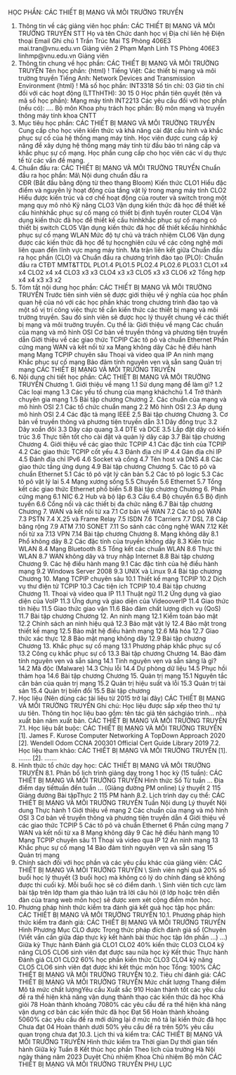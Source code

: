 HỌC PHẦN: CÁC THIẾT BỊ MẠNG VÀ MÔI TRƯỜNG TRUYỀN
1. Thông tin về các giảng viên học phần: CÁC THIẾT BỊ MẠNG VÀ MÔI TRƯỜNG TRUYỀN
STT Họ và tên Chức danh học vị Địa chỉ liên hệ Điện thoại Email Ghi chú 1 Trần Trúc Mai TS Phòng 406E3 mai.tran\@vnu.edu.vn Giảng viên
2 Phạm Mạnh Linh TS Phòng 406E3 linhmp\@vnu.edu.vn Giảng viên
2. Thông tin chung về học phần: CÁC THIẾT BỊ MẠNG VÀ MÔI TRƯỜNG TRUYỀN Tên học phần:
{html}
! Tiếng Việt: Các thiết bị mạng và môi trường truyền Tiếng Anh: Network Devices and Transmission Environment
{html}
! Mã số học phần: INT3318 Số tín chỉ: 03 Giờ tín chỉ đối với các hoạt động (LTThHTH): 30 15 0 Học phần tiên quyết (tên và mã số học phần): Mạng máy tính INT2213 Các yêu cầu đối với học phần (nếu có): \.... Bộ môn Khoa phụ trách học phần: Bộ môn mạng và truyền thông máy
tính khoa CNTT
3. Mục tiêu học phần: CÁC THIẾT BỊ MẠNG VÀ MÔI TRƯỜNG TRUYỀN Cung cấp cho học viên kiến thức và khả năng cài đặt cấu hình và khắc phục sự cố của hệ thống mạng máy tính. Học viên được cung cấp kỹ năng để xây dựng hệ thống mạng máy tính từ đầu bảo trì nâng cấp và khắc phục sự cố mạng. Học phần cung cấp cho học viên các ví dụ thực tế từ các vấn đề mạng.
4. Chuẩn đầu ra: CÁC THIẾT BỊ MẠNG VÀ MÔI TRƯỜNG TRUYỀN
Chuẩn đầu ra học phần: Mã\ Nội dung chuẩn đầu ra\
CĐR (Bắt đầu bằng động từ theo thang Bloom) Kiến thức
CLO1 Hiểu đặc điểm và nguyên lý hoạt động của tầng vật lý trong mạng máy tính
CLO2 Hiểu được kiến trúc và cơ chế hoạt động của router và switch trong một mạng quy mô nhỏ
Kỹ năng
CLO3 Vận dụng kiến thức đã học để thiết kế cấu hìnhkhắc phục sự cố mạng có thiết bị định tuyến router
CLO4 Vận dụng kiến thức đã học để thiết kế cấu hìnhkhắc phục sự cố mạng có thiết bị switch
CLO5 Vận dụng kiến thức đã học để thiết kếcấu hìnhkhắc phục sự cố mạng WLAN
Mức độ tự chủ và trách nhiệm
CLO6 Vận dụng được các kiến thức đã học để tự họcnghiên cứu về các công nghệ mới liên quan đến lĩnh vực mạng máy tính. Ma trận liên kết giữa Chuẩn đầu ra học phần (CLO) và Chuẩn đầu ra
chương trình đào tạo (PLO):
Chuẩn đầu ra CTĐT MMT&TTDL PLO1.4 PLO1.5 PLO2.4 PLO2.6 PLO3.1
CLO1 x4 x4
CLO2 x4 x4
CLO3 x3 x3
CLO4 x3 x3
CLO5 x3 x3
CLO6 x2
Tổng hợp x4 x4 x3 x3 x2
5. Tóm tắt nội dung học phần: CÁC THIẾT BỊ MẠNG VÀ MÔI TRƯỜNG TRUYỀN
Trước tiên sinh viên sẽ được giới thiệu về ý nghĩa của học phần quan hệ
của nó với các học phần khác trong chương trình đào tạo và một số vị trí
công việc thực tế cần kiến thức các thiết bị mạng và môi trường truyền.
Sau đó sinh viên sẽ được học lý thuyết chung về các thiết bị mạng và
môi truờng truyền. Cụ thể là: Giới thiệu về mạng Các chuẩn của mạng và mô hình OSI Cơ bản về truyền thông và phương tiện truyền dẫn Giới thiệu về các giao thức TCPIP Các tô pô và chuẩn Ethernet Phần cứng mạng WAN và kết nối từ xa Mạng không dây Các hệ điều hành mạng Mạng TCPIP chuyên sâu Thoại và video qua IP An ninh mạng Khắc phục sự cố mạng Bảo đảm tính nguyên vẹn và sẵn sang Quản trị mạng
CÁC THIẾT BỊ MẠNG VÀ MÔI TRƯỜNG TRUYỀN
6. Nội dung chi tiết học phần: CÁC THIẾT BỊ MẠNG VÀ MÔI TRƯỜNG TRUYỀN
Chương 1. Giới thiệu về mạng
1.1 Sử dụng mạng để làm gì?
1.2 Các loại mạng
1.3 Các yếu tố chung của mạng kháchchủ
1.4 Trở thành chuyên gia mạng
1.5 Bài tập chương
Chương 2. Các chuẩn của mạng và mô hình OSI
2.1 Các tổ chức chuẩn mạng
2.2 Mô hình OSI
2.3 Áp dụng mô hình OSI
2.4 Các đặc tả mạng IEEE
2.5 Bài tập chương
Chương 3. Cơ bản về truyền thông và phương tiện truyền dẫn
3.1 Dây đồng trục
3.2 Dây xoắn đôi
3.3 Dây cáp quang
3.4 DTE và DCE
3.5 Lắp đặt dây có kiến trúc
3.6 Thực tiễn tốt cho cài đặt và quản lý dây cáp
3.7 Bài tập chương
Chương 4. Giới thiệu về các giao thức TCPIP
4.1 Các đặc tính của TCPIP
4.2 Các giao thức TCPIP cốt yếu
4.3 Đánh địa chỉ IP
4.4 Gán địa chỉ IP
4.5 Đánh địa chỉ IPv6
4.6 Socket và cổng
4.7 Tên host và DNS
4.8 Các giao thức tầng ứng dụng
4.9 Bài tập chương
Chương 5. Các tô pô và chuẩn Ethernet
5.1 Các tô pô vật lý căn bản
5.2 Các tô pô logic
5.3 Các tô pô vật lý lai
5.4 Mạng xương sống
5.5 Chuyển
5.6 Ethernet
5.7 Tổng kết các giao thức Ethernet phổ biến
5.8 Bài tập chương
Chương 6. Phần cứng mạng
6.1 NIC
6.2 Hub và bộ lặp
6.3 Cầu
6.4 Bộ chuyển
6.5 Bộ định tuyến
6.6 Cổng nối và các thiết bị đa chức năng
6.7 Bài tập chương
Chương 7. WAN và kết nối từ xa
7.1 Cơ bản về WAN
7.2 Các tô pô WAN
7.3 PSTN
7.4 X.25 và Frame Relay
7.5 ISDN
7.6 TCarriers
7.7 DSL
7.8 Cáp băng rộng
7.9 ATM
7.10 SONET
7.11 So sánh các công nghệ WAN
7.12 Kết nối từ xa
7.13 VPN
7.14 Bài tập chương
Chương 8. Mạng không dây
8.1 Phổ không dây
8.2 Các đặc tính của truyền không dây
8.3 Kiến trúc WLAN
8.4 Mạng Bluetooth
8.5 Tổng kết các chuẩn WLAN
8.6 Thực thi WLAN
8.7 WAN không dây và truy nhập Internet
8.8 Bài tập chương
Chương 9. Các hệ điều hành mạng
9.1 Các đặc tính của hệ điều hành mạng
9.2 Windows Server 2008
9.3 UNIX và Linux
9.4 Bài tập chương
Chương 10. Mạng TCPIP chuyên sâu
10.1 Thiết kế mạng TCPIP
10.2 Dịch vụ thư điện tử TCPIP
10.3 Các tiện ích TCPIP
10.4 Bài tập chương
Chương 11. Thoại và video qua IP
11.1 Thuật ngữ
11.2 Ứng dụng và giao diện của VoIP
11.3 Ứng dụng và giao diện của VideooverIP
11.4 Giao thức tín hiệu
11.5 Giao thức giao vận
11.6 Bảo đảm chất lượng dịch vụ (QoS)
11.7 Bài tập chương
Chương 12. An ninh mạng
12.1 Kiểm toán bảo mật
12.2 Chính sách an ninh hiệu quả
12.3 Bảo mật vật lý
12.4 Bảo mật trong thiết kế mạng
12.5 Bảo mật hệ điều hành mạng
12.6 Mã hóa
12.7 Giao thức xác thực
12.8 Bảo mật mạng không dây
12.9 Bài tập chương
Chương 13. Khắc phục sự cố mạng
13.1 Phương pháp khắc phục sự cố
13.2 Công cụ khắc phục sự cố
13.3 Bài tập chương
Chương 14. Bảo đảm tính nguyên vẹn và sẵn sàng
14.1 Tính nguyên vẹn và sẵn sàng là gì?
14.2 Mã độc (Malware)
14.3 Chịu lỗi
14.4 Dự phòng dữ liệu
14.5 Phục hồi thảm họa
14.6 Bài tập chương
Chương 15. Quản trị mạng
15.1 Nguyên tắc căn bản của quản trị mạng
15.2 Quản trị hiệu suất và lỗi
15.3 Quản trị tài sản
15.4 Quản trị biến đổi
15.5 Bài tập chương
7. Học liệu (Nên dùng các tài liệu từ 2015 trở lại đây) CÁC THIẾT BỊ MẠNG VÀ MÔI TRƯỜNG TRUYỀN
Ghi chú: Học liệu được sắp xếp theo thứ tự ưu tiên. Thông tin học liệu bao gồm: tên tác giả tên sáchgiáo trình... nhà xuất bản năm xuất bản. CÁC THIẾT BỊ MẠNG VÀ MÔI TRƯỜNG TRUYỀN
7.1. Học liệu bắt buộc: CÁC THIẾT BỊ MẠNG VÀ MÔI TRƯỜNG TRUYỀN \[1\]. James F. Kurose Computer Networking A TopDown Approach 2020
\[2\]. Wendell Odom CCNA 200301 Official Cert Guide Library 2019
7.2. Học liệu tham khảo: CÁC THIẾT BỊ MẠNG VÀ MÔI TRƯỜNG TRUYỀN \[1\]. ...\....
\[2\]. ...\....
8. Hình thức tổ chức dạy học: CÁC THIẾT BỊ MẠNG VÀ MÔI TRƯỜNG TRUYỀN
8.1. Phân bổ lịch trình giảng dạy trong 1 học kỳ (15 tuần): CÁC THIẾT BỊ MẠNG VÀ MÔI TRƯỜNG TRUYỀN Hình thức Số Từ tuần ... Địa điểm dạy tiếttuần đến tuần ... (Giảng đường PM online) Lý thuyết 2 115 Giảng đường Bài tậpThực 2 115 PM hành 8.2. Lịch trình dạy cụ thể: CÁC THIẾT BỊ MẠNG VÀ MÔI TRƯỜNG TRUYỀN Tuần Nội dung Lý thuyết Nội dung Thực hành 1 Giới thiệu về mạng
2 Các chuẩn của mạng và mô hình OSI
3 Cơ bản về truyền thông và phương tiện truyền dẫn
4 Giới thiệu về các giao thức TCPIP
5 Các tô pô và chuẩn Ethernet
6 Phần cứng mạng
7 WAN và kết nối từ xa
8 Mạng không dây
9 Các hệ điều hành mạng
10 Mạng TCPIP chuyên sâu
11 Thoại và video qua IP
12 An ninh mạng
13 Khắc phục sự cố mạng
14 Bảo đảm tính nguyên vẹn và sẵn sàng
15 Quản trị mạng
9. Chính sách đối với học phần và các yêu cầu khác của giảng viên: CÁC THIẾT BỊ MẠNG VÀ MÔI TRƯỜNG TRUYỀN
\ Sinh viên nghỉ quá 20% số buổi học lý thuyết (3 buổi học) mà không có
lý do chính đáng sẽ không được thi cuối kỳ. Mỗi buổi học sẽ có điểm
danh.
\ Sinh viên tích cực làm bài tập trên lớp tham gia thảo luận trả lời
câu hỏi (ở lớp hoặc trên diễn đàn của trang web môn học) sẽ được xem xét
cộng điểm môn học.
10. Phương pháp hình thức kiểm tra đánh giá kết quả học tập học phần: CÁC THIẾT BỊ MẠNG VÀ MÔI TRƯỜNG TRUYỀN
10.1. Phương pháp hình thức kiểm tra đánh giá: CÁC THIẾT BỊ MẠNG VÀ MÔI TRƯỜNG TRUYỀN Hình Phương Mục CLO được Trọng thức pháp đích đánh giá số (Chuyên (Viết vấn cần giữa đáp thực kỳ kết hành bài thúc học tập lớn phần ...) ...) Giữa kỳ Thực hành Đánh giá CLO1 CLO2 40% kiến thức CLO3 CLO4 kỹ năng CLO5 CLO6 sinh viên đạt được sau nửa học kỳ Kết thúc Thực hành Đánh giá CLO1 CLO2 60% học phần kiến thức CLO3 CLO4 kỹ năng CLO5 CLO6 sinh viên đạt được khi kết thúc môn học Tổng: 100% CÁC THIẾT BỊ MẠNG VÀ MÔI TRƯỜNG TRUYỀN 10.2. Tiêu chí đánh giá: CÁC THIẾT BỊ MẠNG VÀ MÔI TRƯỜNG TRUYỀN Mức chất lượng Thang điểm Mô tả mức chất lượngYêu cầu Xuất sắc 910 Hoàn thành tốt các yêu cầu đề ra thể hiện khả năng vận dụng thành thạo các kiến thức đã học
Khá giỏi 78 Hoàn thành khoảng 7080% các yêu cầu đề ra thể hiện khả năng vận dụng cơ bản các kiến thức đã học
Đạt 56 Hoàn thành khoảng 5060% các yêu cầu đề ra mới dừng lại ở mức mô tả lại kiến thức đã học
Chưa đạt 04 Hoàn thành dưới 50% yêu cầu đề ra trên 50% yêu cầu quan trọng chưa đạt
10.3. Lịch thi và kiểm tra: CÁC THIẾT BỊ MẠNG VÀ MÔI TRƯỜNG TRUYỀN Hình thức kiểm tra Thời gian Dự thời gian tiến hành Giữa kỳ Tuần 8
Kết thúc học phần Theo lịch của trường
Hà Nội ngày tháng năm 2023 Duyệt Chủ nhiệm Khoa Chủ nhiệm Bộ môn CÁC THIẾT BỊ MẠNG VÀ MÔI TRƯỜNG TRUYỀN
PHỤ LỤC